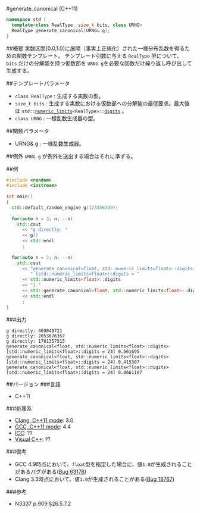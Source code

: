 #generate_canonical (C++11)
```cpp
namespace std {
  template<class RealType, size_t bits, class URNG>
  RealType generate_canonical(URNG& g);
}
```

##概要
実数区間\[0.0,1.0\)に展開（事実上正規化）された一様分布乱数を得るための関数テンプレート。 
テンプレート引数に与える `RealType` 型について、 `bits` だけの分解能を持つ仮数部を `URNG g`を必要な回数だけ繰り返し呼び出して生成する。


##テンプレートパラメータ
- `class RealType` : 生成する実数の型。
- `size_t bits` : 生成する実数における仮数部への分解能の最低要求。最大値は `std::`[`numeric_limits`](/reference/limits/numeric_limits.md)`<RealType>::`[`digits`](/reference/limits/numeric_limits/digits) 。
- `class URNG` : 一様乱数生成器の型。

##関数パラメータ
- URNG& g : 一様乱数生成器。


##例外
`URNG g` が例外を送出する場合はそれに準ずる。


##例
```cpp
#include <random>
#include <iostream>
 
int main()
{
  std::default_random_engine g(123456789);
 
  for(auto n = 3; n; --n)
    std::cout
      << "g directly: "
      << g()
      << std::endl
      ;
 
  for(auto n = 3; n; --n)
    std::cout
      << "generate_canonical<float, std::numeric_limits<float>::digits>"
         " [std::numeric_limits<float>::digits = "
      << std::numeric_limits<float>::digits
      << "] "
      << std::generate_canonical<float, std::numeric_limits<float>::digits>(g)
      << std::endl
      ;
}
```


###出力
```
g directly: 469049721
g directly: 2053676357
g directly: 1781357515
generate_canonical<float, std::numeric_limits<float>::digits> [std::numeric_limits<float>::digits = 24] 0.561695
generate_canonical<float, std::numeric_limits<float>::digits> [std::numeric_limits<float>::digits = 24] 0.415307
generate_canonical<float, std::numeric_limits<float>::digits> [std::numeric_limits<float>::digits = 24] 0.0661187
```

##バージョン
###言語
- C++11

###処理系
- [Clang, C++11 mode](/implementation.md#clang): 3.0
- [GCC, C++11 mode](/implementation.md#gcc): 4.4
- [ICC](/implementation.md#icc): ??
- [Visual C++](/implementation.md#visual_cpp): ??

###備考
- GCC 4.9時点において、`float`型を指定した場合に、値`1.0`が生成されることがあるバグがある([Bug 63176](https://gcc.gnu.org/bugzilla/show_bug.cgi?id=63176))
- Clang 3.3時点において、値`1.0`が生成されることがある([Bug 18767](http://llvm.org/bugs/show_bug.cgi?id=18767))

###参考
- N3337 p.909 §26.5.7.2

